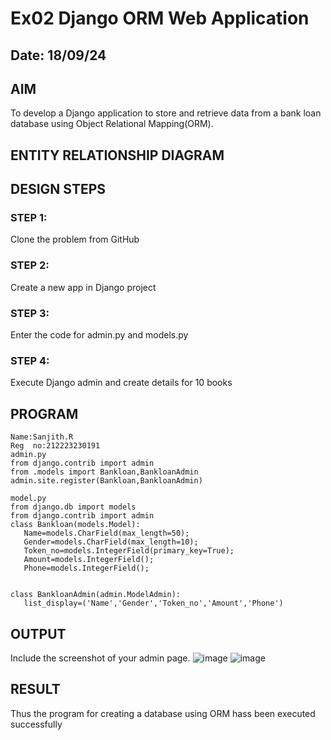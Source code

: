 # Ex02 Django ORM Web Application
## Date: 18/09/24

## AIM
To develop a Django application to store and retrieve data from a bank loan database using Object Relational Mapping(ORM).

## ENTITY RELATIONSHIP DIAGRAM



## DESIGN STEPS

### STEP 1:
Clone the problem from GitHub

### STEP 2:
Create a new app in Django project

### STEP 3:
Enter the code for admin.py and models.py

### STEP 4:
Execute Django admin and create details for 10 books

## PROGRAM
 ```
Name:Sanjith.R
Reg  no:212223230191
admin.py
from django.contrib import admin
from .models import Bankloan,BankloanAdmin
admin.site.register(Bankloan,BankloanAdmin)

model.py
from django.db import models
from django.contrib import admin
class Bankloan(models.Model):
    Name=models.CharField(max_length=50);
    Gender=models.CharField(max_length=10);
    Token_no=models.IntegerField(primary_key=True);
    Amount=models.IntegerField();
    Phone=models.IntegerField();


class BankloanAdmin(admin.ModelAdmin):
    list_display=('Name','Gender','Token_no','Amount','Phone')

```

## OUTPUT

Include the screenshot of your admin page.
![image](https://github.com/user-attachments/assets/d51883a5-7a09-4906-9320-fea7f5ed281e)
![image](https://github.com/user-attachments/assets/8bd93f38-0755-4004-8e9e-c6d0f1063dec)


## RESULT
Thus the program for creating a database using ORM hass been executed successfully
